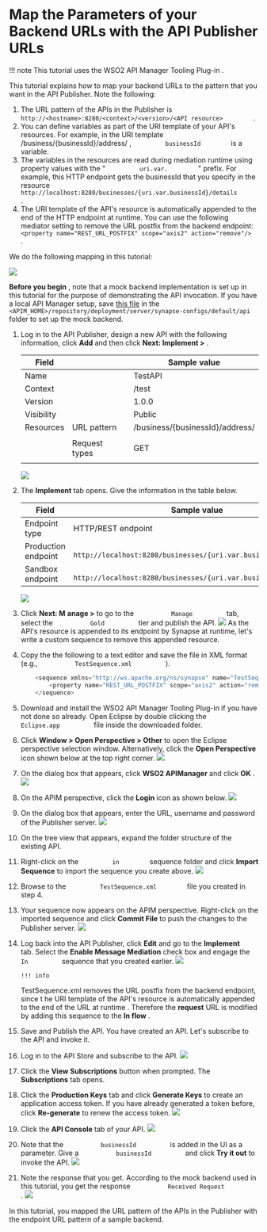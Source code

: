 # Map the Parameters of your Backend URLs with the API Publisher URLs

!!! note
This tutorial uses the WSO2 API Manager Tooling Plug-in .


This tutorial explains how to map your backend URLs to the pattern that you want in the API Publisher. Note the following:

1.  The URL pattern of the APIs in the Publisher is `          http://<hostname>:8280/<context>/<version>/<API resource>         ` .
2.  You can define variables as part of the URI template of your API's resources. For example, in the URI template /business/{businessId}/address/ , `          businessId         ` is a variable.
3.  The variables in the resources are read during mediation runtime using property values with the " `          uri.var.         ` " prefix. For example, this HTTP endpoint gets the businessId that you specify in the resource `                     http://localhost:8280/businesses/{uri.var.businessId}/details                   ` .
4.  The URI template of the API's resource is automatically appended to the end of the HTTP endpoint at runtime. You can use the following mediator setting to remove the URL postfix from the backend endpoint: `          <property name="REST_URL_POSTFIX" scope="axis2" action="remove"/>         ` .

We do the following mapping in this tutorial:

![](attachments/45966776/46216133.png)

**Before you begin** , note that a mock backend implementation is set up in this tutorial for the purpose of demonstrating the API invocation. If you have a local API Manager setup, save [this file](https://docs.wso2.com/download/attachments/45966776/Response_API.xml?version=1&modificationDate=1433789423000&api=v2) in the `         <APIM_HOME>/repository/deployment/server/synapse-configs/default/api        ` folder to set up the mock backend.

1.  Log in to the API Publisher, design a new API with the following information, click **Add** and then click **Next: Implement &gt;** .

    <table>
    <thead>
    <tr class="header">
    <th>Field</th>
    <th><br />
    </th>
    <th>Sample value</th>
    </tr>
    </thead>
    <tbody>
    <tr class="odd">
    <td>Name</td>
    <td><br />
    </td>
    <td>TestAPI</td>
    </tr>
    <tr class="even">
    <td>Context</td>
    <td><br />
    </td>
    <td>/test</td>
    </tr>
    <tr class="odd">
    <td>Version</td>
    <td><br />
    </td>
    <td>1.0.0</td>
    </tr>
    <tr class="even">
    <td>Visibility</td>
    <td><br />
    </td>
    <td>Public</td>
    </tr>
    <tr class="odd">
    <td>Resources</td>
    <td>URL pattern</td>
    <td>/business/{businessId}/address/</td>
    </tr>
    <tr class="even">
    <td><br />
    </td>
    <td>Request types</td>
    <td><p>GET</p></td>
    </tr>
    </tbody>
    </table>

    ![](attachments/103332587/103332565.png)

2.  The **Implement** tab opens. Give the information in the table below.

    | Field               | Sample value                                                                                                                    |
    |---------------------|---------------------------------------------------------------------------------------------------------------------------------|
    | Endpoint type       | HTTP/REST endpoint                                                                                                              |
    | Production endpoint | `                                 http://localhost:8280/businesses/{uri.var.businessId}/details                               ` |
    | Sandbox endpoint    | `                               http://localhost:8280/businesses/{uri.var.businessId}/details                             `     |

    ![](attachments/103332587/103332564.png)

3.  Click **Next: M** **anage &gt;** to go to the `           Manage          ` tab, select the `           Gold          ` tier and publish the API.
    ![](attachments/103332587/103332563.png)
    As the API's resource is appended to its endpoint by Synapse at runtime, let's write a custom sequence to remove this appended resource.

4.  Copy the the following to a text editor and save the file in XML format (e.g., `           TestSequence.xml          ` ).

    ``` java
        <sequence xmlns="http://ws.apache.org/ns/synapse" name="TestSequence">
            <property name="REST_URL_POSTFIX" scope="axis2" action="remove"/>
        </sequence>
    ```

5.  Download and install the WSO2 API Manager Tooling Plug-in if you have not done so already. Open Eclipse by double clicking the `           Eclipse.app          ` file inside the downloaded folder.

6.  Click **Window &gt; Open Perspective &gt; Other** to open the Eclipse perspective selection window. Alternatively, click the **Open Perspective** icon shown below at the top right corner.
    ![](attachments/103332587/103332575.png)
7.  On the dialog box that appears, click **WSO2 APIManager** and click **OK** .
    ![](attachments/103332587/103332582.png)

8.  On the APIM perspective, click the **Login** icon as shown below.
    ![](attachments/103332587/103332581.png)
9.  On the dialog box that appears, enter the URL, username and password of the Publisher server.
    ![](attachments/103332587/103332580.png)
10. On the tree view that appears, expand the folder structure of the existing API.
11. Right-click on the `          in         ` sequence folder and click **Import Sequence** to import the sequence you create above.
    ![](attachments/103332587/103332579.png)
12. Browse to the `          TestSequence.xml         ` file you created in step 4.
13. Your sequence now appears on the APIM perspective. Right-click on the imported sequence and click **Commit File** to push the changes to the Publisher server.
    ![](attachments/103332587/103332578.png)

14. Log back into the API Publisher, click **Edit** and go to the **Implement** tab. Select the **Enable Message Mediation** check box and engage the `           In          ` sequence that you created earlier.
    ![](attachments/103332587/103332562.png)

        !!! info
    TestSequence.xml removes the URL postfix from the backend endpoint, since t he URI template of the API's resource is automatically appended to the end of the URL at runtime . Therefore the **request** URL is modified by adding this sequence to the **In flow** .


15. Save and Publish the API.
    You have created an API. Let's subscribe to the API and invoke it.
16. Log in to the API Store and subscribe to the API.
    ![](attachments/103332587/103332561.png)

17. Click the **View Subscriptions** button when prompted. The **Subscriptions** tab opens.

18. Click the **Production Keys** tab and click **Generate Keys** to create an application access token. If you have already generated a token before, click **Re-generate** to renew the access token.
    ![](attachments/103332587/103332558.png)

19. Click the **API Console** tab of your API.
    ![](attachments/103332587/103332560.png)

20. Note that the `           businessId          ` is added in the UI as a parameter. Give a `           businessId          ` and click **Try it out** to invoke the API.
    ![](attachments/103332587/103332559.png)

21. Note the response that you get. According to the mock backend used in this tutorial, you get the response `           Received Request          ` .
    ![](attachments/103332587/103332583.png)

In this tutorial, you mapped the URL pattern of the APIs in the Publisher with the endpoint URL pattern of a sample backend.
